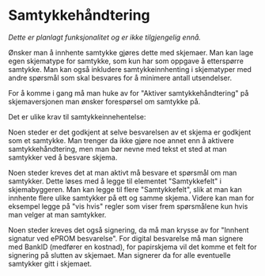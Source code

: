 # Samtykkehåndtering

*Dette er planlagt funksjonalitet og er ikke tilgjengelig ennå.*

Ønsker man å innhente samtykke gjøres dette med skjemaer. Man kan lage egen skjematype for samtykke, som kun har som oppgave å etterspørre samtykke. Man kan også inkludere samtykkeinnhenting i skjematyper med andre spørsmål som skal besvares for å minimere antall utsendelser.

For å komme i gang må man huke av for "Aktiver samtykkehåndtering" på skjemaversjonen man ønsker forespørsel om samtykke på.

Det er ulike krav til samtykkeinnehentelse:

Noen steder er det godkjent at selve besvarelsen av et skjema er godkjent som et samtykke. 
Man trenger da ikke gjøre noe annet enn å aktivere samtykkehåndtering, men man bør nevne med tekst et sted at man samtykker ved å besvare skjema.

Noen steder kreves det at man aktivt må besvare et spørsmål om man samtykker. 
Dette løses med å legge til elementet "Samtykkefelt" i skjemabyggeren. 
Man kan legge til flere "Samtykkefelt", slik at man kan innhente flere ulike samtykker på ett og samme skjema.
Videre kan man for eksempel legge på "vis hvis" regler som viser frem spørsmålene kun hvis man velger at man samtykker.

Noen steder kreves det også signering, da må man krysse av for "Innhent signatur ved ePROM besvarelse".
For digital besvarelse må man signere med BankID (medfører en kostnad), for papirskjema
vil det komme et felt for signering på slutten av skjemaet. 
Man signerer da for alle eventuelle samtykker gitt i skjemaet.
